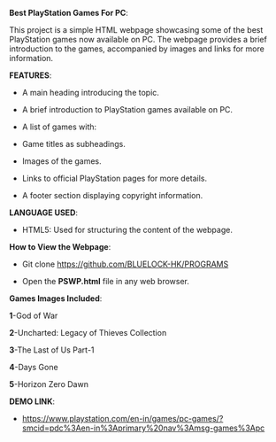 **Best PlayStation Games For PC**:

This project is a simple HTML webpage showcasing some of the best PlayStation games now available on PC. The webpage provides a brief introduction to the games, accompanied by images and links for more information.

**FEATURES**:

- A main heading introducing the topic.

- A brief introduction to PlayStation games available on PC.

- A list of games with:

- Game titles as subheadings.

- Images of the games.

- Links to official PlayStation pages for more details.

- A footer section displaying copyright information.

**LANGUAGE USED**:

- HTML5: Used for structuring the content of the webpage.

**How to View the Webpage**:

- Git clone https://github.com/BLUELOCK-HK/PROGRAMS

- Open the **PSWP.html** file in any web browser.

**Games Images Included**:

 **1**-God of War

 **2**-Uncharted: Legacy of Thieves Collection

 **3**-The Last of Us Part-1

 **4**-Days Gone

 **5**-Horizon Zero Dawn

**DEMO LINK**:

- https://www.playstation.com/en-in/games/pc-games/?smcid=pdc%3Aen-in%3Aprimary%20nav%3Amsg-games%3Apc
